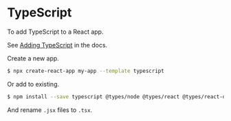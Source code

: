# TypeScript

To add TypeScript to a React app.

See [Adding TypeScript](https://create-react-app.dev/docs/adding-typescript/) in the docs.

Create a new app.

```sh
$ npx create-react-app my-app --template typescript
```

Or add to existing.

```sh
$ npm install --save typescript @types/node @types/react @types/react-dom @types/jest
```

And rename `.jsx` files to `.tsx`.
